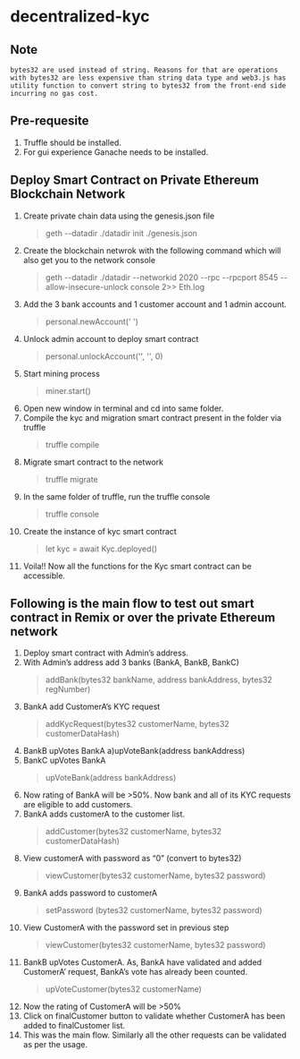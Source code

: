 # decentralized-kyc

## Note 

```
bytes32 are used instead of string. Reasons for that are operations with bytes32 are less expensive than string data type and web3.js has utility function to convert string to bytes32 from the front-end side incurring no gas cost.
```

## Pre-requesite

1. Truffle should be installed.
2. For gui experience Ganache needs to be installed.

## Deploy Smart Contract on Private Ethereum Blockchain Network 

1. Create private chain data using the genesis.json file
    > geth --datadir ./datadir init ./genesis.json
2. Create the blockchain netwrok with the following command which will also get you to the network console
    > geth --datadir ./datadir --networkid 2020 --rpc --rpcport 8545 --allow-insecure-unlock console 2>> Eth.log
3. Add the 3 bank accounts and 1 customer account and 1 admin account.
    > personal.newAccount('<password> ')
4. Unlock admin account to deploy smart contract
    > personal.unlockAccount('<Account address>', '<password>', 0)
5. Start mining process
    >  miner.start()
6. Open new window in terminal and cd into same folder.
7. Compile the kyc and migration smart contract present in the folder via truffle
    > truffle compile
8. Migrate smart contract to the network
    > truffle migrate 
9. In the same folder of truffle, run the truffle console
    > truffle console
10. Create the instance of kyc smart contract
    > let kyc = await Kyc.deployed()
11. Voila!! Now all the functions for the Kyc smart contract can be accessible.

## Following is the main flow to test out smart contract in Remix or over the private Ethereum network

1. Deploy smart contract with Admin’s address.
2. With Admin’s address add 3 banks (BankA, BankB, BankC) 
    > addBank(bytes32 bankName, address bankAddress, bytes32 regNumber)
3. BankA add CustomerA’s KYC request 
    > addKycRequest(bytes32 customerName, bytes32 customerDataHash)
4. BankB upVotes BankA
    a)upVoteBank(address bankAddress)
5. BankC upVotes BankA
    > upVoteBank(address bankAddress)
6. Now rating of BankA will be >50%. Now bank and all of its KYC requests are eligible to add customers.
7. BankA adds customerA to the customer list.
    > addCustomer(bytes32 customerName, bytes32 customerDataHash)
8. View customerA with password as “0” (convert to bytes32)
    > viewCustomer(bytes32 customerName, bytes32 password)
9. BankA adds password to customerA
    > setPassword (bytes32 customerName, bytes32 password)
10. View CustomerA with the password set in previous step
    > viewCustomer(bytes32 customerName, bytes32 password)
11. BankB upVotes CustomerA. As, BankA have validated and added CustomerA’ request, BankA’s vote has already been counted.
    > upVoteCustomer(bytes32 customerName)   
12. Now the rating of CustomerA will be >50%
13. Click on finalCustomer button to validate whether CustomerA has been added to finalCustomer list.
14. This was the main flow. Similarly all the other requests can be validated as per the usage.
